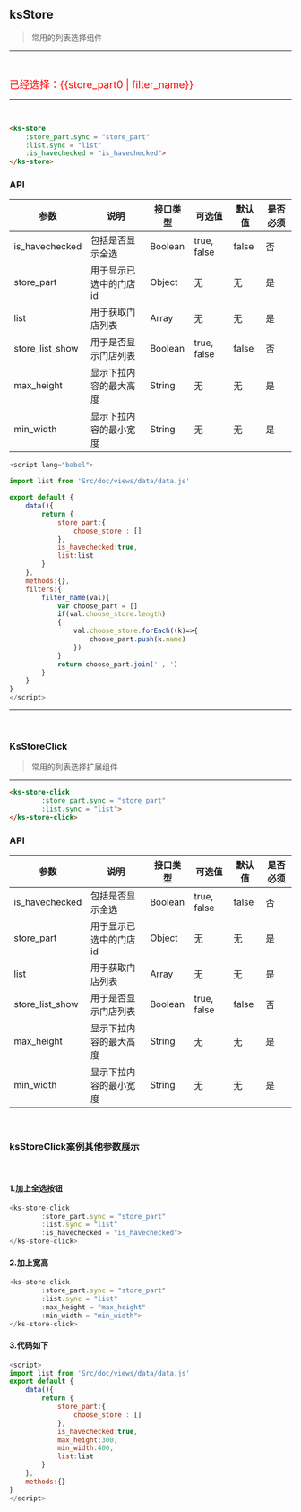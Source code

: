 ## ksStore

> 常用的列表选择组件

---

<ks-store
    :store_part.sync = "store_part0"
    :list.sync = "list"
    :is_havechecked = "is_havechecked">
</ks-store>

<br/>

<span style="color:red;font-size:18px">已经选择：{{store_part0 | filter_name}}</span>

-----

<br/>


```html
<ks-store
    :store_part.sync = "store_part"
    :list.sync = "list"
    :is_havechecked = "is_havechecked">
</ks-store>
```
### API
| 参数 | 说明 | 接口类型  | 可选值 | 默认值 | 是否必须 |
|------|-------|----------|---------|-------|--------|
| is_havechecked | 包括是否显示全选  | Boolean | true, false | false  | 否 |
| store_part | 用于显示已选中的门店id  | Object | 无 | 无 |是 |
| list | 用于获取门店列表  | Array | 无 | 无 |是 |
| store_list_show | 用于是否显示门店列表 | Boolean | true, false | false | 否 |
| max_height | 显示下拉内容的最大高度  | String | 无 | 无 |是 |
| min_width | 显示下拉内容的最小宽度  | String | 无 | 无 |是 |


```javascript
<script lang="babel">

import list from 'Src/doc/views/data/data.js'

export default {
    data(){
        return {  
            store_part:{
                choose_store : []
            },
            is_havechecked:true,
            list:list
        }  
    },
    methods:{},
    filters:{
        filter_name(val){
            var choose_part = []
            if(val.choose_store.length)
            {
                val.choose_store.forEach((k)=>{
                    choose_part.push(k.name)
                })
            }
            return choose_part.join(' , ')
        }
    }
}
</script>
```


------

<br/>

### KsStoreClick
> 常用的列表选择扩展组件

-----

<ks-store-click
        :store_part.sync = "store_part1"
        :list.sync = "list">
</ks-store-click>

```html
<ks-store-click
        :store_part.sync = "store_part"
        :list.sync = "list">
</ks-store-click>
```
### API
| 参数 | 说明 | 接口类型  | 可选值 | 默认值 | 是否必须 |
|------|-------|----------|---------|-------|--------|
| is_havechecked | 包括是否显示全选  | Boolean | true, false | false  | 否 |
| store_part | 用于显示已选中的门店id  | Object | 无 | 无 |是 |
| list | 用于获取门店列表  | Array | 无 | 无 |是 |
| store_list_show | 用于是否显示门店列表 | Boolean | true, false | false | 否 |
| max_height | 显示下拉内容的最大高度  | String | 无 | 无 |是 |
| min_width | 显示下拉内容的最小宽度  | String | 无 | 无 |是 |

<br/>

### ksStoreClick案例其他参数展示

<br/>

#### 1.加上全选按钮
<div>
<ks-store-click
        :store_part.sync = "store_part2"
        :list.sync = "list"
        :is_havechecked = "is_havechecked">
</ks-store-click>
</div>

```javascript
<ks-store-click
        :store_part.sync = "store_part"
        :list.sync = "list"
        :is_havechecked = "is_havechecked">
</ks-store-click>
```

#### 2.加上宽高
<div>
<ks-store-click
        :store_part.sync = "store_part3"
        :list.sync = "list"
        :max_height = "max_height"
        :min_width = "min_width">
</ks-store-click>
</div>

```javascript
<ks-store-click
        :store_part.sync = "store_part"
        :list.sync = "list"
        :max_height = "max_height"
        :min_width = "min_width">
</ks-store-click>
```

#### 3.代码如下

```javascript
<script>
import list from 'Src/doc/views/data/data.js'
export default {
    data(){
        return {  
            store_part:{
                choose_store : []
            },
            is_havechecked:true,
            max_height:300,
            min_width:400,
            list:list
        }  
    },
    methods:{}
}
</script>
```
<script>
import list from 'Src/doc/views/data/data.js'
export default {
    data(){
        return {  
            store_part1:{
                choose_store : []
            },
            store_part2:{
                choose_store : []
            },
            store_part3:{
                choose_store : []
            },
            store_part0:{
                choose_store : []
            },
            is_havechecked:true,
            max_height:300,
            min_width:400,
            list:list
        }  
    },
    filters:{
        filter_name(val){
            var choose_part = []
            if(val.choose_store.length)
            {
                val.choose_store.forEach((k)=>{
                    choose_part.push(k.name)
                })
            }
            return choose_part.join(' , ')
        }
    },
    methods:{},
    ready(){
    }
}
</script>

